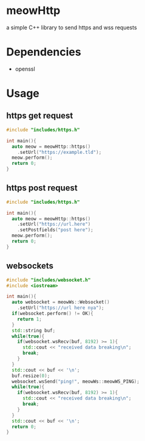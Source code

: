 # meowHttp
a simple C++ library to send https and wss requests<br>
# Dependencies
- openssl
# Usage
## https get request
```cpp
#include "includes/https.h"

int main(){
  auto meow = meowHttp::https()
    .setUrl("https://example.tld");
  meow.perform();
  return 0;
}
```
## https post request
```cpp
#include "includes/https.h"

int main(){
  auto meow = meowHttp::https()
    .setUrl("https://url.here")
    .setPostfields("post here");
  meow.perform();
  return 0;
}
```
## websockets
```cpp
#include "includes/websocket.h"
#include <iostream>

int main(){
  auto websocket = meowWs::Websocket()
    .setUrl("https://url here nya");
  if(websocket.perform() != OK){
    return 1;
  }
  std::string buf;
  while(true){
    if(websocket.wsRecv(buf, 8192) >= 1){
      std::cout << "received data breaking\n";
      break;
    } 
  }
  std::cout << buf << '\n';
  buf.resize(0);
  websocket.wsSend("ping!", meowWs::meowWS_PING);
  while(true){
    if(websocket.wsRecv(buf, 8192) >= 1){
      std::cout << "received data breaking\n";
      break;
    } 
  }
  std::cout << buf << '\n'; 
  return 0;
}
```

